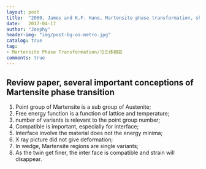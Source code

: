 ```yaml
---
layout: post
title:  "2000, James and K.F. Hane, Martensite phase transformation, shape memory material"
date:   2017-04-17
author: "Joephy"
header-img: "img/post-bg-os-metro.jpg"
catalog: true
tag:
- Martensite Phase Transformation/马氏体相变
comments: true
---
```

Review paper, several important conceptions of Martensite phase transition
-----------

1. Point group of Martensite is a sub group of Austenite;
2. Free energy function is a function of lattice and temperature;
3. number of variants is relevant to the point group number;
4. Compatible is important, especially for interface;
5. Interface involve the material does not the energy minima;
6. X ray picture did not give deformation;
7. In wedge, Martensite regions are single variants;
8. As the twin get finer, the inter face is compatible and strain will disappear. 

